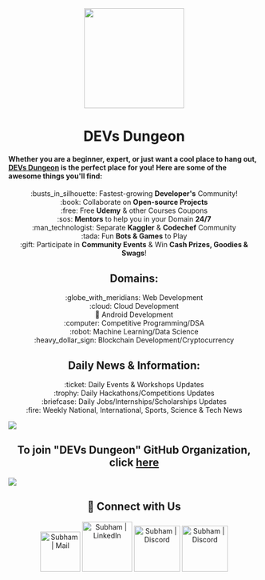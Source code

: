 

<div align=center>
    <img width="200px" src="https://github.com/Devs-Dungeon/.github/blob/main/profile/profile%20pic.jpg" />
</div>

<h1 align="center">DEVs Dungeon</h1>

#### Whether you are a beginner, expert, or just want a cool place to hang out, [DEVs Dungeon](https://github.com/Devs-Dungeon) is the perfect place for you! Here are some of the awesome things you'll find:
<p align = "center">
:busts_in_silhouette: Fastest-growing <b>Developer's</b> Community!  <br>
:book: Collaborate on <b>Open-source Projects</b>  <br>
:free: Free <b>Udemy</b> & other Courses Coupons  <br>
:sos: <b>Mentors</b> to help you in your Domain <b>24/7</b>  <br>
:man_technologist: Separate <b>Kaggler</b> & <b>Codechef</b> Community   <br>
:tada: Fun <b>Bots & Games</b> to Play  <br>
:gift: Participate in <b>Community Events</b> & Win <b>Cash Prizes, Goodies & Swags</b>!  <br>
</p>

<h2 align="center"> Domains: </h3>
<p align = "center">
:globe_with_meridians: Web Development  <br>
:cloud: Cloud Development  <br>
📱 Android Development  <br>
:computer: Competitive Programming/DSA  <br>
:robot: Machine Learning/Data Science  <br>
:heavy_dollar_sign:  Blockchain Development/Cryptocurrency  <br>
</p>

<h2 align="center"> Daily News & Information: </h3>
<p align = "center">
:ticket: Daily Events & Workshops Updates  <br>
:trophy: Daily Hackathons/Competitions Updates <br>
:briefcase: Daily Jobs/Internships/Scholarships Updates  <br>
:fire: Weekly National, International, Sports, Science & Tech News  <br>
</p>

![](https://user-images.githubusercontent.com/73097560/115834477-dbab4500-a447-11eb-908a-139a6edaec5c.gif)

<h2 align="center"> To join "DEVs Dungeon" GitHub Organization, click <a href="https://github.com/Devs-Dungeon/support/issues/new?assignees=&labels=invite+me+to+the+organisation&template=invitation.yml&title=Please+invite+me+to+the+GitHub+Community+Organization" >here</a> </h2>


![](https://user-images.githubusercontent.com/73097560/115834477-dbab4500-a447-11eb-908a-139a6edaec5c.gif)

<div align="center">
    
<h2 align="center"> 🔗 Connect with Us </h2>
    
[<img alt="Subham | Mail" width="80px" src="https://img.shields.io/badge/-Gmail-000000?logo=gmail&Color=0A66C2&style=flat-square" />](mailto:devs.dungeon.community@gmail.com)  [<img alt="Subham | LinkedIn" width="100px" src="https://img.shields.io/badge/-LinkedIn-000000?logo=linkedin&Color=0A66C2&style=flat-square" />](https://www.linkedin.com/company/devs-dungeon/)  [<img alt="Subham | Discord" width="92px" src="https://img.shields.io/badge/-Twitter-000000?logo=twitter&Color=0A66C2&style=flat-square" />](https://twitter.com/devs_dungeon)  [<img alt="Subham | Discord" width="92px" src="https://img.shields.io/badge/-Discord-000000?logo=discord&Color=0A66C2&style=flat-square" />](https://discord.gg/ceMXzhfaka)
    
</div>

